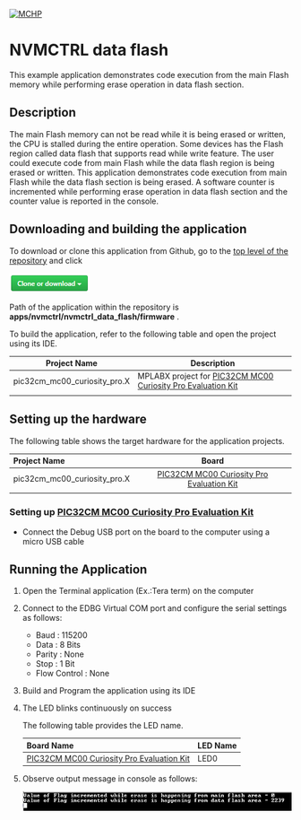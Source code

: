 [![MCHP](https://www.microchip.com/ResourcePackages/Microchip/assets/dist/images/logo.png)](https://www.microchip.com)

# NVMCTRL data flash

This example application demonstrates code execution from the main Flash memory while performing erase operation in data flash section.

## Description

The main Flash memory can not be read while it is being erased or written, the CPU is stalled during the entire operation. Some devices has the Flash region called data flash that supports read while write feature. The user could execute code from main Flash while the data flash region is being erased or written. This application demonstrates code execution from main Flash while the data flash section is being erased. A software counter is incremented while performing erase operation in data flash section and the counter value is reported in the console.

## Downloading and building the application

To download or clone this application from Github, go to the [top level of the repository](https://github.com/Microchip-MPLAB-Harmony/csp_apps_pic32cm_mc00) and click

![clone](../../../docs/images/clone.png)

Path of the application within the repository is **apps/nvmctrl/nvmctrl_data_flash/firmware** .

To build the application, refer to the following table and open the project using its IDE.

| Project Name      | Description                                    |
| ----------------- | ---------------------------------------------- |
| pic32cm_mc00_curiosity_pro.X | MPLABX project for [PIC32CM MC00 Curiosity Pro Evaluation Kit](https://www.microchip.com/developmenttools/ProductDetails/) |
|||

## Setting up the hardware

The following table shows the target hardware for the application projects.

| Project Name| Board|
|:---------|:---------:|
| pic32cm_mc00_curiosity_pro.X | [PIC32CM MC00 Curiosity Pro Evaluation Kit](https://www.microchip.com/developmenttools/ProductDetails/)
|||

### Setting up [PIC32CM MC00 Curiosity Pro Evaluation Kit](https://www.microchip.com/developmenttools/ProductDetails/)

- Connect the Debug USB port on the board to the computer using a micro USB cable

## Running the Application

1. Open the Terminal application (Ex.:Tera term) on the computer
2. Connect to the EDBG Virtual COM port and configure the serial settings as follows:
    - Baud : 115200
    - Data : 8 Bits
    - Parity : None
    - Stop : 1 Bit
    - Flow Control : None
3. Build and Program the application using its IDE
4. The LED blinks continuously on success

    The following table provides the LED name.

    | Board Name | LED Name |
    |------------| -------- |
    |[PIC32CM MC00 Curiosity Pro Evaluation Kit](https://www.microchip.com/developmenttools/ProductDetails/) | LED0 |

5. Observe output message in console as follows:

    ![output](images/output_nvmctrl_data_flash.png)